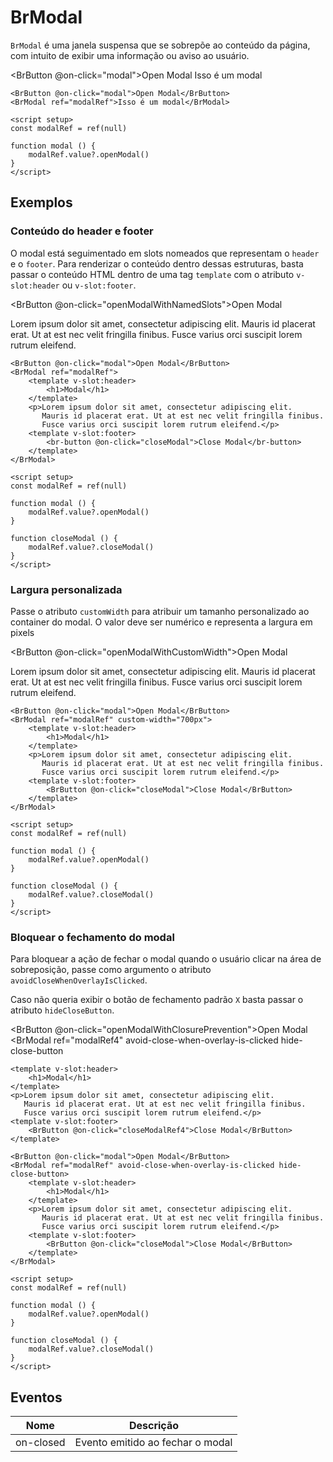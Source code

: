 <script setup>
import { ref } from 'vue'
import BrModal from '../../src/components/modal/BrModal.vue'
import BrButton from '../../src/components/button/BrButton.vue'

const modalRef = ref(null)
const modalRef2 = ref(null)
const modalRef3 = ref(null)
const modalRef4 = ref(null)

function modal () {
	modalRef.value?.openModal()
}

function openModalWithNamedSlots () {
	modalRef2.value?.openModal()
}

function openModalWithCustomWidth () {
	modalRef3.value?.openModal()
}

function openModalWithClosurePrevention () {
	modalRef4.value?.openModal()
}

function closeModalRef2 () {
	modalRef2.value?.closeModal()
}

function closeModalRef3 () {
	modalRef3.value?.closeModal()
}

function closeModalRef4 () {
	modalRef4.value?.closeModal()
}

</script>

# BrModal <Badge type="warning" text="alpha" />

`BrModal` é uma janela suspensa que se sobrepõe ao conteúdo da página, com intuito de exibir uma informação ou aviso ao usuário.

<BrButton @on-click="modal">Open Modal</BrButton>
<BrModal ref="modalRef">Isso é um modal</BrModal>

```vue
<BrButton @on-click="modal">Open Modal</BrButton>
<BrModal ref="modalRef">Isso é um modal</BrModal>

<script setup>
const modalRef = ref(null)

function modal () {
	modalRef.value?.openModal()
}
</script>
```

## Exemplos

### Conteúdo do header e footer

O modal está seguimentado em slots nomeados que representam o `header` e o `footer`. Para renderizar o conteúdo dentro dessas estruturas, basta passar o conteúdo HTML dentro de uma tag `template` com o atributo `v-slot:header` ou `v-slot:footer`.

<BrButton @on-click="openModalWithNamedSlots">Open Modal</BrButton>
<BrModal ref="modalRef2">
	<template v-slot:header>
		<h1>Modal</h1>
	</template>
	<p>Lorem ipsum dolor sit amet, consectetur adipiscing elit. 
	   Mauris id placerat erat. Ut at est nec velit fringilla finibus. 
	   Fusce varius orci suscipit lorem rutrum eleifend.</p>
	<template v-slot:footer>
		<BrButton @on-click="closeModalRef2">Close Modal</BrButton>
	</template>
</BrModal>

```vue
<BrButton @on-click="modal">Open Modal</BrButton>
<BrModal ref="modalRef">
	<template v-slot:header>
		<h1>Modal</h1>
	</template>
	<p>Lorem ipsum dolor sit amet, consectetur adipiscing elit. 
	   Mauris id placerat erat. Ut at est nec velit fringilla finibus. 
	   Fusce varius orci suscipit lorem rutrum eleifend.</p>
	<template v-slot:footer>
		<br-button @on-click="closeModal">Close Modal</br-button>
	</template>
</BrModal>

<script setup>
const modalRef = ref(null)

function modal () {
	modalRef.value?.openModal()
}

function closeModal () {
	modalRef.value?.closeModal()
}
</script>
```

### Largura personalizada

Passe o atributo `customWidth` para atribuir um tamanho personalizado ao container do modal. O valor deve ser numérico e representa a largura em pixels

<BrButton @on-click="openModalWithCustomWidth">Open Modal</BrButton>
<BrModal ref="modalRef3" custom-width="700px">
	<template v-slot:header>
		<h1>Modal</h1>
	</template>
	<p>Lorem ipsum dolor sit amet, consectetur adipiscing elit. 
	   Mauris id placerat erat. Ut at est nec velit fringilla finibus. 
	   Fusce varius orci suscipit lorem rutrum eleifend.</p>
	<template v-slot:footer>
		<BrButton @on-click="closeModalRef3">Close Modal</BrButton>
	</template>
</BrModal>

```vue
<BrButton @on-click="modal">Open Modal</BrButton>
<BrModal ref="modalRef" custom-width="700px">
	<template v-slot:header>
		<h1>Modal</h1>
	</template>
	<p>Lorem ipsum dolor sit amet, consectetur adipiscing elit. 
	   Mauris id placerat erat. Ut at est nec velit fringilla finibus. 
	   Fusce varius orci suscipit lorem rutrum eleifend.</p>
	<template v-slot:footer>
		<BrButton @on-click="closeModal">Close Modal</BrButton>
	</template>
</BrModal>

<script setup>
const modalRef = ref(null)

function modal () {
	modalRef.value?.openModal()
}

function closeModal () {
	modalRef.value?.closeModal()
}
</script>
```

### Bloquear o fechamento do modal

Para bloquear a ação de fechar o modal quando o usuário clicar na área de sobreposição, passe como argumento o atributo `avoidCloseWhenOverlayIsClicked`. 

Caso não queria exibir o botão de fechamento padrão `X` basta passar o atributo `hideCloseButton`.

<BrButton @on-click="openModalWithClosurePrevention">Open Modal</BrButton>
<BrModal ref="modalRef4" 
	avoid-close-when-overlay-is-clicked 
	hide-close-button
>
	<template v-slot:header>
		<h1>Modal</h1>
	</template>
	<p>Lorem ipsum dolor sit amet, consectetur adipiscing elit. 
	   Mauris id placerat erat. Ut at est nec velit fringilla finibus. 
	   Fusce varius orci suscipit lorem rutrum eleifend.</p>
	<template v-slot:footer>
		<BrButton @on-click="closeModalRef4">Close Modal</BrButton>
	</template>
</BrModal>

```vue
<BrButton @on-click="modal">Open Modal</BrButton>
<BrModal ref="modalRef" avoid-close-when-overlay-is-clicked hide-close-button>
	<template v-slot:header>
		<h1>Modal</h1>
	</template>
	<p>Lorem ipsum dolor sit amet, consectetur adipiscing elit. 
	   Mauris id placerat erat. Ut at est nec velit fringilla finibus. 
	   Fusce varius orci suscipit lorem rutrum eleifend.</p>
	<template v-slot:footer>
		<BrButton @on-click="closeModal">Close Modal</BrButton>
	</template>
</BrModal>

<script setup>
const modalRef = ref(null)

function modal () {
	modalRef.value?.openModal()
}

function closeModal () {
	modalRef.value?.closeModal()
}
</script>
```
## Eventos

| Nome          | Descrição                                                                              |
| ------------- | :------------------------------------------------------------------------------------: |
| on-closed     | Evento emitido ao fechar o modal                                                       |

<style lang="scss">
@import '../../src/styles/index.scss'
</style>